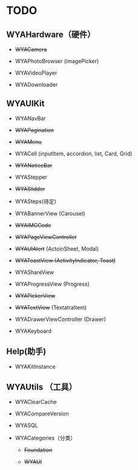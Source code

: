 # TODO

## WYAHardware（硬件）

- ~~WYACamera~~

- WYAPhotoBrowser (imagePicker)

- WYAVideoPlayer

- WYADownloader
    
## WYAUIKit 

- WYANavBar

- ~~WYAPagination~~

- ~~WYAMenu~~

- WYACell (inputItem, accordion, list, Card, Grid)

- ~~WYANoticeBar~~

- WYAStepper

- ~~WYASlidder~~

- WYASteps(待定)

- WYABannerView (Carousel)

- ~~WYAIMGCode~~

- ~~WYAPageViewController~~

- ~~WYAUIAlert~~ (ActoinSheet, Modal)

- ~~WYAToastView (ActivityIndicator, Toast)~~

- WYAShareView

- WYAProgressView (Progress)
    
- ~~WYAPickerView~~

- ~~WYATextView~~ (TextatraItem)
    
- WYADrawerViewController (Drawer)
    
- WYAKeyboard

## Help(助手)
- WYAKitInstance

## WYAUtils （工具）
  
- WYAClearCache

- WYACompareVersion

-  WYASQL

- WYACategories（分类）

    - ~~Foundation~~  

    - ~~WYAUI~~



    

